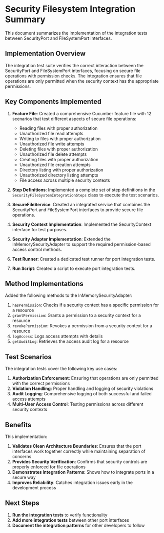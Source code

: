<!--
Copyright (c) 2025 Eric C. Mumford (@heymumford)

This software was developed with analytical assistance from AI tools 
including Claude 3.7 Sonnet, Claude Code, and Google Gemini Deep Research,
which were used as paid services. All intellectual property rights 
remain exclusively with the copyright holder listed above.

Licensed under the Mozilla Public License 2.0
-->

# Security Filesystem Integration Summary

This document summarizes the implementation of the integration tests between SecurityPort and FileSystemPort interfaces.

## Implementation Overview

The integration test suite verifies the correct interaction between the SecurityPort and FileSystemPort interfaces, focusing on secure file operations with permission checks. The integration ensures that file operations are only permitted when the security context has the appropriate permissions.

## Key Components Implemented

1. **Feature File**: Created a comprehensive Cucumber feature file with 12 scenarios that test different aspects of secure file operations:
   - Reading files with proper authorization
   - Unauthorized file read attempts
   - Writing to files with proper authorization
   - Unauthorized file write attempts
   - Deleting files with proper authorization
   - Unauthorized file delete attempts
   - Creating files with proper authorization
   - Unauthorized file creation attempts
   - Directory listing with proper authorization
   - Unauthorized directory listing attempts
   - File access across multiple security contexts

2. **Step Definitions**: Implemented a complete set of step definitions in the `SecurityFileSystemIntegrationSteps` class to execute the test scenarios.

3. **SecureFileService**: Created an integrated service that combines the SecurityPort and FileSystemPort interfaces to provide secure file operations.

4. **Security Context Implementation**: Implemented the SecurityContext interface for test purposes.

5. **Security Adapter Implementation**: Extended the InMemorySecurityAdapter to support the required permission-based access control methods.

6. **Test Runner**: Created a dedicated test runner for port integration tests.

7. **Run Script**: Created a script to execute port integration tests.

## Method Implementations

Added the following methods to the InMemorySecurityAdapter:

1. `hasPermission`: Checks if a security context has a specific permission for a resource
2. `grantPermission`: Grants a permission to a security context for a resource
3. `revokePermission`: Revokes a permission from a security context for a resource
4. `logAccess`: Logs access attempts with details
5. `getAuditLog`: Retrieves the access audit log for a resource

## Test Scenarios

The integration tests cover the following key use cases:

1. **Authorization Enforcement**: Ensuring that operations are only permitted with the correct permissions
2. **Violation Handling**: Proper handling and logging of security violations
3. **Audit Logging**: Comprehensive logging of both successful and failed access attempts
4. **Multi-User Access Control**: Testing permissions across different security contexts

## Benefits

This implementation:

1. **Validates Clean Architecture Boundaries**: Ensures that the port interfaces work together correctly while maintaining separation of concerns
2. **Provides Security Verification**: Confirms that security controls are properly enforced for file operations
3. **Demonstrates Integration Patterns**: Shows how to integrate ports in a secure way
4. **Improves Reliability**: Catches integration issues early in the development process

## Next Steps

1. **Run the integration tests** to verify functionality
2. **Add more integration tests** between other port interfaces
3. **Document the integration patterns** for other developers to follow


